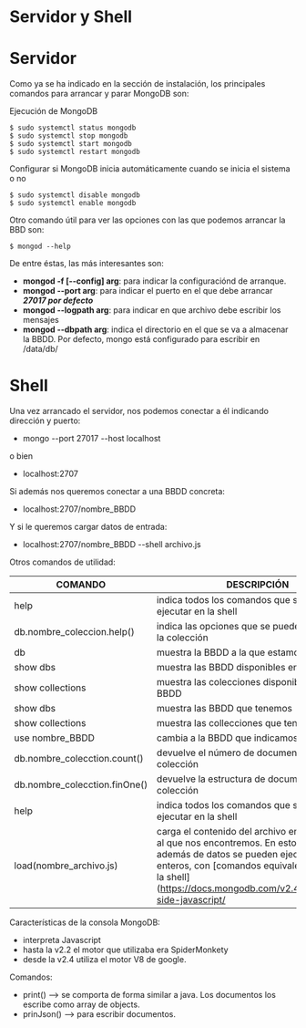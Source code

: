 # Servidor y Shell

# Servidor

Como ya se ha indicado en la sección de instalación, los principales comandos para arrancar y parar MongoDB son:

Ejecución de MongoDB

```shell
$ sudo systemctl status mongodb
$ sudo systemctl stop mongodb
$ sudo systemctl start mongodb
$ sudo systemctl restart mongodb
```

Configurar si MongoDB inicia automáticamente cuando se inicia el sistema o no

```shell
$ sudo systemctl disable mongodb
$ sudo systemctl enable mongodb
```

Otro comando útil para ver las opciones con las que podemos arrancar la BBD son:

```shell
$ mongod --help
```

De entre éstas, las más interesantes son:

* **mongod -f [--config] arg**: para indicar la configuraciónd de arranque.
* **mongod --port arg**: para indicar el puerto en el que debe arrancar **_27017 por defecto_**
* **mongod --logpath arg**: para indicar en que archivo debe escribir los mensajes
* **mongod --dbpath arg**: indica el directorio en el que se va a almacenar la BBDD. Por defecto, mongo está configurado para escribir en /data/db/

# Shell

Una vez arrancado el servidor, nos podemos conectar a él indicando dirección y puerto:

* mongo --port 27017 --host localhost 

o bien

* localhost:2707

Si además nos queremos conectar a una BBDD concreta:

* localhost:2707/nombre_BBDD

Y si le queremos cargar datos de entrada:

* localhost:2707/nombre_BBDD --shell archivo.js

Otros comandos de utilidad:

|COMANDO|DESCRIPCIÓN|
|-------|-----------|
|help|indica todos los comandos que se pueden ejecutar en la shell|
|db.nombre_coleccion.help()|indica las opciones que se pueden ejecutar en la colección|
|db|muestra la BBDD a la que estamos conectados|
|show dbs|muestra las BBDD disponibles en el servidor|
|show collections|muestra las colecciones disponibles en la BBDD|
|show dbs|muestra las BBDD que tenemos|
|show collections| muestra las collecciones que tenemos|
|use nombre_BBDD|cambia a la BBDD que indicamos|
|db.nombre_colecction.count()|devuelve el número de documentos en la colección|
|db.nombre_colecction.finOne()|devuelve la estructura de documentos de la colección|
|help|indica todos los comandos que se pueden ejecutar en la shell|
|load(nombre_archivo.js)|carga el contenido del archivo en la BBDD en al que nos encontremos. En estos archivos, además de datos se pueden ejecutar scripts enteros, con [comandos equivalentes a los de la shell](https://docs.mongodb.com/v2.4/core/server-side-javascript/|

Características de la consola MongoDB:

* interpreta Javascript
* hasta la v2.2 el motor que utilizaba era SpiderMonkety
* desde la v2.4 utiliza el motor V8 de google.

Comandos:

* print() --> se comporta de forma similar a java. Los documentos los escribe como array de objects.
* prinJson() --> para escribir documentos.
